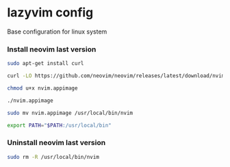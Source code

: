 # lazyvim config
Base configuration for linux system

### Install neovim last version
```sh
sudo apt-get install curl
```
```sh
curl -LO https://github.com/neovim/neovim/releases/latest/download/nvim.appimage
```
```sh
chmod u+x nvim.appimage
```
```sh
./nvim.appimage

```
```sh
sudo mv nvim.appimage /usr/local/bin/nvim

```
```sh
export PATH="$PATH:/usr/local/bin"
```
### Uninstall neovim last version
```sh
sudo rm -R /usr/local/bin/nvim
```

